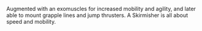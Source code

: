 Augmented with an exomuscles for increased mobility and agility, and later able to mount grapple lines and jump thrusters. A Skirmisher is all about speed and mobility. 
